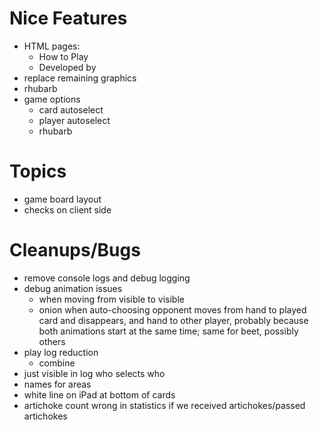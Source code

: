 Nice Features
===
- HTML pages:
  - How to Play
  - Developed by
- replace remaining graphics
- rhubarb
- game options
  - card autoselect
  - player autoselect
  - rhubarb

Topics
===
- game board layout
- checks on client side

Cleanups/Bugs
===
- remove console logs and debug logging
- debug animation issues
  - when moving from visible to visible
  - onion when auto-choosing opponent moves from hand to played card and disappears, and hand to other player,
    probably because both animations start at the same time; same for beet, possibly others
- play log reduction
  - combine
- just visible in log who selects who
- names for areas
- white line on iPad at bottom of cards
- artichoke count wrong in statistics if we received artichokes/passed artichokes
